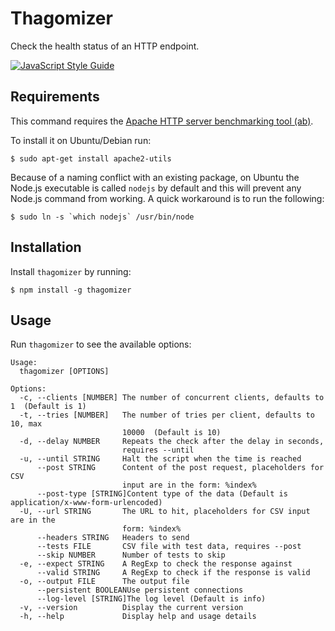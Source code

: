 Thagomizer
==========

Check the health status of an HTTP endpoint.

[![JavaScript Style Guide](https://img.shields.io/badge/code%20style-standard-brightgreen.svg)](http://standardjs.com/)

Requirements
------------

This command requires the 
[Apache HTTP server benchmarking tool (ab)](https://httpd.apache.org/docs/current/programs/ab.html).

To install it on Ubuntu/Debian run:

    $ sudo apt-get install apache2-utils

Because of a naming conflict with an existing package, on Ubuntu the Node.js executable is called `nodejs` by default
and this will prevent any Node.js command from working. A quick workaround is to run the following:

    $ sudo ln -s `which nodejs` /usr/bin/node

Installation
------------

Install `thagomizer` by running:

    $ npm install -g thagomizer

Usage
-----

Run `thagomizer` to see the available options:

```
Usage:
  thagomizer [OPTIONS]

Options: 
  -c, --clients [NUMBER] The number of concurrent clients, defaults to 1  (Default is 1)
  -t, --tries [NUMBER]   The number of tries per client, defaults to 10, max 
                         10000  (Default is 10)
  -d, --delay NUMBER     Repeats the check after the delay in seconds, 
                         requires --until 
  -u, --until STRING     Halt the script when the time is reached
      --post STRING      Content of the post request, placeholders for CSV 
                         input are in the form: %index% 
      --post-type [STRING]Content type of the data (Default is application/x-www-form-urlencoded)
  -U, --url STRING       The URL to hit, placeholders for CSV input are in the 
                         form: %index% 
      --headers STRING   Headers to send
      --tests FILE       CSV file with test data, requires --post
      --skip NUMBER      Number of tests to skip
  -e, --expect STRING    A RegExp to check the response against
      --valid STRING     A RegExp to check if the response is valid
  -o, --output FILE      The output file
      --persistent BOOLEANUse persistent connections
      --log-level [STRING]The log level (Default is info)
  -v, --version          Display the current version
  -h, --help             Display help and usage details
```
